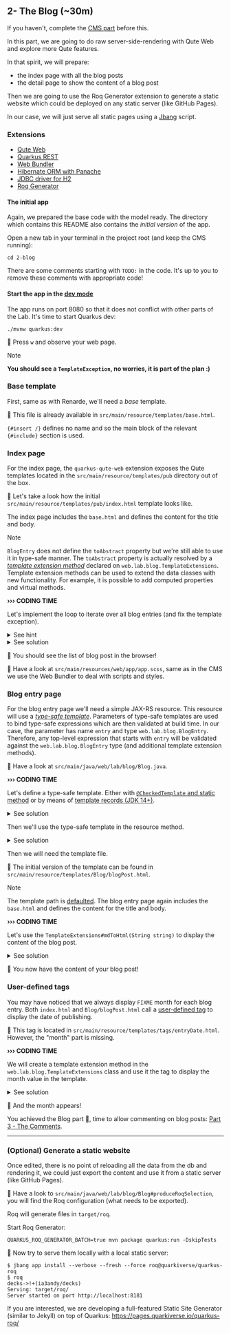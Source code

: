 ## 2- The Blog (~30m)

If you haven't, complete the [CMS part](../1-cms) before this.

In this part, we are going to do raw server-side-rendering with Qute Web and explore more Qute features.

In that spirit, we will prepare:
- the index page with all the blog posts
- the detail page to show the content of a blog post

Then we are going to use the Roq Generator extension to generate a static website which could be deployed on any static server (like GitHub Pages). 

In our case, we will just serve all static pages using a [Jbang](https://www.jbang.dev/) script.

### Extensions

 - [Qute Web](https://docs.quarkiverse.io/quarkus-qute-web/dev/index.html)
 - [Quarkus REST](https://quarkus.io/guides/rest)
 - [Web Bundler](https://docs.quarkiverse.io/quarkus-web-bundler/dev/index.html)
 - [Hibernate ORM with Panache](https://quarkus.io/guides/hibernate-orm-panache)
 - [JDBC driver for H2](https://quarkus.io/guides/datasource)
 - [Roq Generator](https://github.com/quarkiverse/quarkus-roq)

#### The initial app

Again, we prepared the base code with the model ready.
The directory which contains this README also contains the _initial version_ of the app.

Open a new tab in your terminal in the project root (and keep the CMS running):

```shell
cd 2-blog
```

There are some comments starting with `TODO:` in the code.
It's up to you to remove these comments with appropriate code!

#### Start the app in the [dev mode](https://quarkus.io/guides/dev-mode-differences)

The app runs on port 8080 so that it does not conflict with other parts of the Lab.
It's time to start Quarkus dev:

```
./mvnw quarkus:dev
```

🚀 Press `w` and observe your web page.

> [!NOTE]
> **You should see a `TemplateException`, no worries, it is part of the plan :)**

### Base template

First, same as with Renarde, we'll need a _base_ template.

👀 This file is already available in `src/main/resource/templates/base.html`.

`{#insert /}` defines no name and so the main block of the relevant `{#include}` section is used.

### Index page

For the index page, the `quarkus-qute-web` extension exposes the Qute templates located in the `src/main/resource/templates/pub` directory out of the box.

👀 Let's take a look how the initial `src/main/resource/templates/pub/index.html` template looks like.

The index page includes the `base.html` and defines the content for the title and body.

> [!NOTE] 
> `BlogEntry` does not define the `toAbstract` property but we're still able to use it in type-safe manner.
> The `toAbstract` property is actually resolved by a [_template extension method_](https://quarkus.io/guides/qute-reference#template_extension_methods) declared on `web.lab.blog.TemplateExtensions`.
> Template extension methods can be used to extend the data classes with new functionality.
> For example, it is possible to add computed properties and virtual methods.

**››› CODING TIME**

Let's implement the loop to iterate over all blog entries (and fix the template exception).

<details>
<summary>See hint</summary>

We will use the `BlogEntry#listAllSortedByPublished()` method to obtain the blog entries in the template.

</details>

<details>
<summary>See solution</summary>

In `src/main/resource/templates/pub/index.html`:

```html
  {#for entry in BlogEntry:listAllSortedByPublished}
    <article>
      ...
    </article>
  {/for}
  </div>
```

The `BlogEntry:listAllSortedByCreated` is an expression that calls the static method `web.lab.blog.BlogEntry#listAllSortedByCreated()`.
That's why we need to annotate the `BlogEntry` with `@TemplateData(namespace = "BlogEntry")`.

</details>

🚀 You should see the list of blog post in the browser! 

👀 Have a look at `src/main/resources/web/app/app.scss`, same as in the CMS we use the Web Bundler to deal with scripts and styles.

### Blog entry page

For the blog entry page we'll need a simple JAX-RS resource.
This resource will use a [_type-safe template_](https://quarkus.io/guides/qute-reference#typesafe_templates).
Parameters of type-safe templates are used to bind type-safe expressions which are then validated at build time.
In our case, the parameter has name `entry` and type `web.lab.blog.BlogEntry`.
Therefore, any top-level expression that starts with `entry` will be validated against the `web.lab.blog.BlogEntry` type (and additional template extension methods).

👀 Have a look at `src/main/java/web/lab/blog/Blog.java`.

**››› CODING TIME**

Let's define a type-safe template.
Either with [`@CheckedTemplate` and static method](https://quarkus.io/guides/qute-reference#nested-type-safe-templates) or by means of [template records (JDK 14+)](https://quarkus.io/guides/qute-reference#template-records).


<details>
<summary>See solution</summary>

In `src/main/java/web/lab/blog/Blog.java`, add this:

```java

@CheckedTemplate
static class Templates {
    static native TemplateInstance blogPost(BlogEntry entry);
}
```

</details>

Then we'll use the type-safe template in the resource method.

<details>
<summary>See solution</summary>

In `Blog#blogPost()`, return this:

```java
    return Templates.blogPost(blogEntry.get());
```
</details>

Then we will need the template file.

👀 The initial version of the template can be found in `src/main/resource/templates/Blog/blogPost.html`.


> [!NOTE] 
> The template path is [defaulted](https://quarkus.io/guides/qute-reference#customized-template-path).
> The blog entry page again includes the `base.html` and defines the content for the title and body.

**››› CODING TIME**

Let's use the `TemplateExtensions#mdToHtml(String string)` to display the content of the blog post.

<details>
<summary>See solution</summary>

In `src/main/resource/templates/Blog/blogPost.html`:

```html
  {entry.content.mdToHtml.raw}
```

The `{entry.content.mdToHtml.raw}` expression is quite interesting.
Let's take a look how it's resolved.
The `entry` maps to the `web.lab.blog.BlogEntry` class so during the build Qute validates that a `content` property exist.
It does exist and its type is `java.lang.String`.
Next Qute attempts to validate `mdToHtml`.
There's no such property declared on `java.lang.String` but there is another [template extension method](https://quarkus.io/guides/qute-reference#template_extension_methods): `web.lab.blog.TemplateExtensions#mdToHtml(String)`.
Therefore the validation was successful.
Finally, the `raw` property is used to render an [unescaped value:](https://quarkus.io/guides/qute-reference#character-escapes).
By default, for HTML and XML templates the `'`, `"`, `<`, `>`, `&` characters are escaped.

</details>

🚀 You now have the content of your blog post!

### User-defined tags

You may have noticed that we always display `FIXME` month for each blog entry.
Both `index.html` and `Blog/blogPost.html` call a [user-defined tag](https://quarkus.io/guides/qute-reference#user_tags) to display the date of publishing.

👀 This tag is located in `src/main/resource/templates/tags/entryDate.html`.
However, the "month" part is missing.

**››› CODING TIME**

We will create a template extension method in the `web.lab.blog.TemplateExtensions` class and use it the tag to display the month value in the template.

<details>
<summary>See solution</summary>

In `src/main/java/web/lab/blog/TemplateExtensions.java`, add this:

```java
public static String monthStr(LocalDate date) {
   return date.getMonth().getDisplayName(TextStyle.SHORT, Locale.getDefault());
}
```

in `src/main/resources/templates/tags/entryDate.html`, replace `FIXME`:

```html
  <div>{entry.published.monthStr}</div>
```

</details>

🚀 And the month appears!

You achieved the Blog part 🤩, time to allow commenting on blog posts: [Part 3 - The Comments](../3-comments).

---

### (Optional) Generate a static website 

Once edited, there is no point of reloading all the data from the db and rendering it, we could just export the content and use it from a static server (like GitHub Pages).

👀 Have a look to `src/main/java/web/lab/blog/Blog#produceRoqSelection`, you will find the Roq configuration (what needs to be exported).

Roq will generate files in `target/roq`.

Start Roq Generator:
```shell
QUARKUS_ROQ_GENERATOR_BATCH=true mvn package quarkus:run -DskipTests
```

🚀 Now try to serve them locally with a local static server:
```shell
$ jbang app install --verbose --fresh --force roq@quarkiverse/quarkus-roq
$ roq                                                                                                                         decks->!+(ia3andy/decks)
Serving: target/roq/
Server started on port http://localhost:8181
```

If you are interested, we are developing a full-featured Static Site Generator (similar to Jekyll) on top of Quarkus:
https://pages.quarkiverse.io/quarkus-roq/
